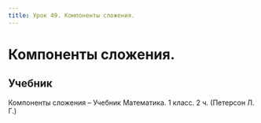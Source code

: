 ```yaml
---
title: Урок 49. Компоненты сложения.
---
```


# Компоненты сложения.

## Учебник

Компоненты сложения – Учебник Математика. 1 класс. 2 ч. (Петерсон Л. Г.)